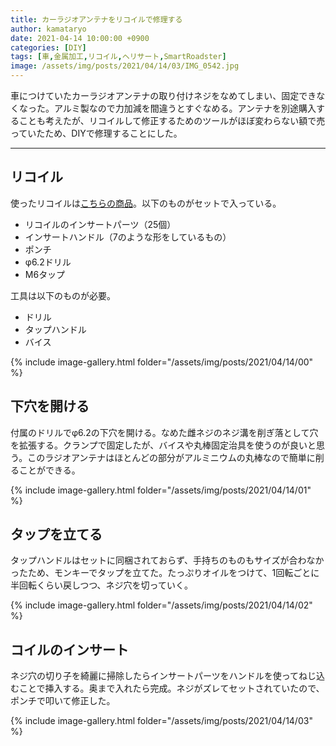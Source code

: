 ```yaml
---
title: カーラジオアンテナをリコイルで修理する
author: kamataryo
date: 2021-04-14 10:00:00 +0900
categories: [DIY]
tags: [車,金属加工,リコイル,ヘリサート,SmartRoadster]
image: /assets/img/posts/2021/04/14/03/IMG_0542.jpg
---
```


車につけていたカーラジオアンテナの取り付けネジをなめてしまい、固定できなくなった。アルミ製なので力加減を間違うとすぐなめる。アンテナを別途購入することも考えたが、リコイルして修正するためのツールがほぼ変わらない額で売っていたため、DIYで修理することにした。

---

## リコイル

使ったリコイルは[こちらの商品](https://www.amazon.co.jp/Saipor-x1-0mm-%E3%83%8D%E3%82%B8%E5%B1%B1%E4%BF%AE%E5%BE%A9%E3%83%AA%E3%83%9A%E3%82%A2%E3%82%AD%E3%83%83%E3%83%88-%E3%83%8D%E3%82%B8%E7%A9%B4%E4%BF%AE%E6%AD%A3%E3%82%BB%E3%83%83%E3%83%88-%E8%87%AA%E5%8B%95%E8%BB%8A%E4%BF%AE%E7%90%86%E7%94%A8/dp/B087P568ZB/ref=pd_vtp_3?pd_rd_w=M7X94&pf_rd_p=949e26f5-c2ef-4c96-bfde-49d7614d0317&pf_rd_r=3FRDSTA2P28DW6TQ20W1&pd_rd_r=8abed286-c37f-4eb2-87df-97f3c976f025&pd_rd_wg=NntBH&pd_rd_i=B087P568ZB&psc=1)。以下のものがセットで入っている。

- リコイルのインサートパーツ（25個）
- インサートハンドル（7のような形をしているもの）
- ポンチ
- φ6.2ドリル
- M6タップ

工具は以下のものが必要。

- ドリル
- タップハンドル
- バイス

{% include image-gallery.html folder="/assets/img/posts/2021/04/14/00" %}

## 下穴を開ける

付属のドリルでφ6.2の下穴を開ける。なめた雌ネジのネジ溝を削ぎ落として穴を拡張する。クランプで固定したが、バイスや丸棒固定治具を使うのが良いと思う。このラジオアンテナはほとんどの部分がアルミニウムの丸棒なので簡単に削ることができる。

{% include image-gallery.html folder="/assets/img/posts/2021/04/14/01" %}

## タップを立てる

タップハンドルはセットに同梱されておらず、手持ちのものもサイズが合わなかったため、モンキーでタップを立てた。たっぷりオイルをつけて、1回転ごとに半回転くらい戻しつつ、ネジ穴を切っていく。

{% include image-gallery.html folder="/assets/img/posts/2021/04/14/02" %}

## コイルのインサート

ネジ穴の切り子を綺麗に掃除したらインサートパーツをハンドルを使ってねじ込むことで挿入する。奥まで入れたら完成。ネジがズレてセットされていたので、ポンチで叩いて修正した。

{% include image-gallery.html folder="/assets/img/posts/2021/04/14/03" %}

